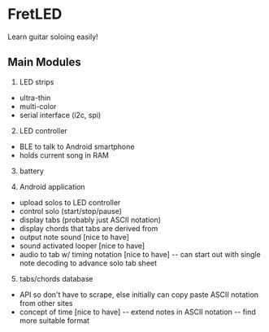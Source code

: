 # FretLED
Learn guitar soloing easily!

## Main Modules
1) LED strips
- ultra-thin
- multi-color
- serial interface (i2c, spi)

2) LED controller
- BLE to talk to Android smartphone
- holds current song in RAM

3) battery

4) Android application
- upload solos to LED controller
- control solo (start/stop/pause)
- display tabs (probably just ASCII notation)
- display chords that tabs are derived from
- output note sound [nice to have]
- sound activated looper [nice to have]
- audio to tab w/ timing notation [nice to have]
-- can start out with single note decoding to advance solo tab sheet

5) tabs/chords database
- API so don't have to scrape, else initially can copy paste ASCII notation from other sites
- concept of time [nice to have]
-- extend notes in ASCII notation
-- find more suitable format
